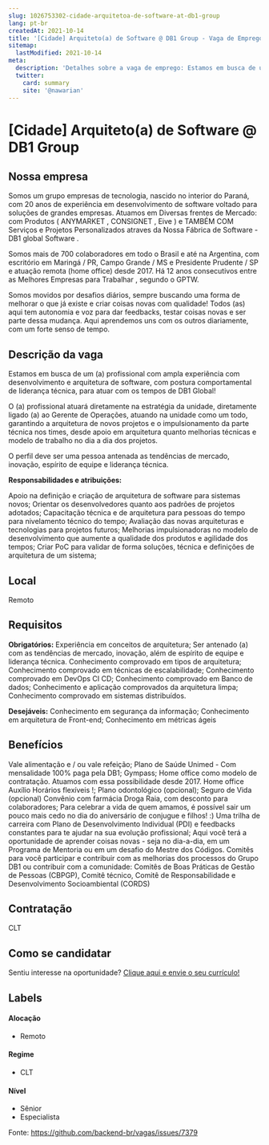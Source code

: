 ```yaml
---
slug: 1026753302-cidade-arquitetoa-de-software-at-db1-group
lang: pt-br
createdAt: 2021-10-14
title: '[Cidade] Arquiteto(a) de Software @ DB1 Group - Vaga de Emprego'
sitemap:
  lastModified: 2021-10-14
meta:
  description: 'Detalhes sobre a vaga de emprego: Estamos em busca de um (a) profissional com ampla experiência com desenvolvimento e arquitetura de software, com postura comportamental de liderança técnica, para atuar com os tempos de DB1 Global! O (a) profissional atuará diretamente na estratégia da unidade, diretamente ligado (a) ao Gerente de Operações, atuando na unidade como um todo, garantindo a arquitetura de novos projetos e o impulsionamento da parte técnica nos times, desde apoio em arquitetura quanto melhorias técnicas e modelo de trabalho no dia a dia dos projetos. O perfil deve ser uma pessoa antenada as tendências de mercado, inovação, espírito de equipe e liderança técnica.  **Responsabilidades e atribuições:** Apoio na definição e criação de arquitetura de software para sistemas novos; Orientar os desenvolvedores quanto aos padrões de projetos adotados; Capacitação técnica e de arquitetura para pessoas do tempo para nivelamento técnico do tempo; Avaliação das novas arquiteturas e tecnologias para projetos futuros; Melhorias impulsionadoras no modelo de desenvolvimento que aumente a qualidade dos produtos e agilidade dos tempos; Criar PoC para validar de forma soluções, técnica e definições de arquitetura de um sistema;'
  twitter:
    card: summary
    site: '@nawarian'
---
```


# [Cidade] Arquiteto(a) de Software @ DB1 Group

## Nossa empresa

Somos um grupo empresas de tecnologia, nascido no interior do Paraná, com 20 anos de experiência em desenvolvimento de software voltado para soluções de grandes empresas. Atuamos em Diversas frentes de Mercado: com Produtos ( ANYMARKET , CONSIGNET ,  Eive ) e TAMBÉM COM Serviços e Projetos Personalizados atraves da Nossa Fábrica de Software - DB1 global Software  . 

Somos mais de 700 colaboradores em todo o Brasil e até na Argentina, com escritório em Maringá / PR, Campo Grande / MS e Presidente Prudente / SP e atuação remota (home office) desde 2017. Há 12 anos consecutivos entre as Melhores Empresas para Trabalhar , segundo o GPTW. 

Somos movidos por desafios diários, sempre buscando uma forma de melhorar o que já existe e criar coisas novas com qualidade! Todos (as) aqui tem autonomia e voz para dar feedbacks, testar coisas novas e ser parte dessa mudança. Aqui aprendemos uns com os outros diariamente, com um forte senso de tempo. 


## Descrição da vaga

Estamos em busca de um (a) profissional com ampla experiência com desenvolvimento e arquitetura de software, com postura comportamental de liderança técnica, para atuar com os tempos de DB1 Global!

O (a) profissional atuará diretamente na estratégia da unidade, diretamente ligado (a) ao Gerente de Operações, atuando na unidade como um todo, garantindo a arquitetura de novos projetos e o impulsionamento da parte técnica nos times, desde apoio em arquitetura quanto melhorias técnicas e modelo de trabalho no dia a dia dos projetos.

O perfil deve ser uma pessoa antenada as tendências de mercado, inovação, espírito de equipe e liderança técnica. 

**Responsabilidades e atribuições:**

Apoio na definição e criação de arquitetura de software para sistemas novos;
Orientar os desenvolvedores quanto aos padrões de projetos adotados;
Capacitação técnica e de arquitetura para pessoas do tempo para nivelamento técnico do tempo;
Avaliação das novas arquiteturas e tecnologias para projetos futuros;
Melhorias impulsionadoras no modelo de desenvolvimento que aumente a qualidade dos produtos e agilidade dos tempos;
Criar PoC para validar de forma soluções, técnica e definições de arquitetura de um sistema;

## Local

Remoto

## Requisitos

**Obrigatórios:**
Experiência em conceitos de arquitetura;
Ser antenado (a) com as tendências de mercado, inovação, além de espírito de equipe e liderança técnica.
Conhecimento comprovado em tipos de arquitetura;
Conhecimento comprovado em técnicas de escalabilidade;
Conhecimento comprovado em DevOps CI CD;
Conhecimento comprovado em Banco de dados;
Conhecimento e aplicação comprovados da arquitetura limpa;
Conhecimento comprovado em sistemas distribuídos.

**Desejáveis:**
Conhecimento em segurança da informação;
Conhecimento em arquitetura de Front-end;
Conhecimento em métricas ágeis

## Benefícios

Vale alimentação e / ou vale refeição;
Plano de Saúde Unimed - Com mensalidade 100% paga pela DB1;
Gympass;
Home office como modelo de contratação. Atuamos com essa possibilidade desde 2017.
Home office Auxílio
Horários flexíveis !;
Plano odontológico (opcional);
Seguro de Vida (opcional)
Convênio com farmácia Droga Raia, com desconto para colaboradores;
Para celebrar a vida de quem amamos, é possível  sair um pouco mais cedo no dia do aniversário de conjugue e filhos! :)
Uma trilha de carreira com Plano de Desenvolvimento Individual (PDI) e feedbacks constantes para te ajudar na sua evolução profissional;
Aqui você terá a oportunidade de aprender coisas novas - seja no dia-a-dia, em um  Programa de Mentoria  ou em um desafio do  Mestre dos Códigos.
Comitês para você participar e contribuir com as melhorias dos processos do Grupo DB1 ou contribuir com a comunidade: Comitês de Boas Práticas de Gestão de Pessoas (CBPGP), Comitê técnico, Comitê de Responsabilidade e Desenvolvimento Socioambiental (CORDS)

## Contratação

CLT

## Como se candidatar

Sentiu interesse na oportunidade? [Clique aqui e envie o seu currículo!
](vagasdb1.recruiterbox.com/jobs/fk0s28d?referred_by=350760)


## Labels

#### Alocação
- Remoto

#### Regime
- CLT

#### Nível
- Sênior
- Especialista




Fonte: https://github.com/backend-br/vagas/issues/7379